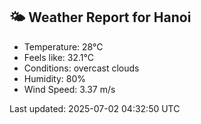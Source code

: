 <!-- WEATHER-START -->
## 🌤 Weather Report for Hanoi

- Temperature: 28°C
- Feels like: 32.1°C
- Conditions: overcast clouds
- Humidity: 80%
- Wind Speed: 3.37 m/s

Last updated: 2025-07-02 04:32:50 UTC
<!-- WEATHER-END -->
